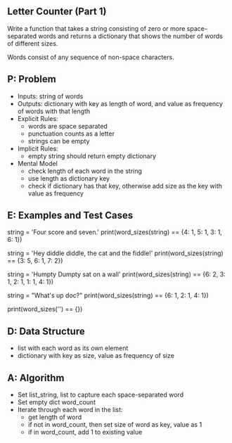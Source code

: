 ## Letter Counter (Part 1)
Write a function that takes a string consisting of zero or more space-separated words and returns a dictionary that shows the number of words of different sizes.

Words consist of any sequence of non-space characters.

## P: Problem
- Inputs: string of words
- Outputs: dictionary with key as length of word, and value as frequency of words with that length 
- Explicit Rules:
    - words are space separated 
    - punctuation counts as a letter 
    - strings can be empty 
- Implicit Rules:
    - empty string should return empty dictionary
- Mental Model
    - check length of each word in the string
    - use length as dictionary key
    - check if dictionary has that key, otherwise add size as the key with value as frequency

## E: Examples and Test Cases

string = 'Four score and seven.'
print(word_sizes(string) == {4: 1, 5: 1, 3: 1, 6: 1})

string = 'Hey diddle diddle, the cat and the fiddle!'
print(word_sizes(string) == {3: 5, 6: 1, 7: 2})

string = 'Humpty Dumpty sat on a wall'
print(word_sizes(string) == {6: 2, 3: 1, 2: 1, 1: 1, 4: 1})

string = "What's up doc?"
print(word_sizes(string) == {6: 1, 2: 1, 4: 1})

print(word_sizes('') == {})

## D: Data Structure
- list with each word as its own element
- dictionary with key as size, value as frequency of size

## A: Algorithm
- Set list_string, list to capture each space-separated word
- Set empty dict word_count 
- Iterate through each word in the list:
    - get length of word
    - if not in word_count, then set size of word as key, value as 1
    - if in word_count, add 1 to existing value 

